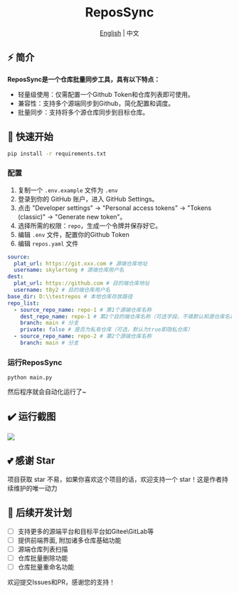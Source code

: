 <div align="center">
  <h1>ReposSync</h1>
  <span><a href="./README.md">English</a> | 中文</span>
</div>

## ⚡ 简介

**ReposSync是一个仓库批量同步工具，具有以下特点：**

- 轻量级使用：仅需配置一个Github Token和仓库列表即可使用。
- 兼容性：支持多个源端同步到Github，简化配置和调度。
- 批量同步：支持将多个源仓库同步到目标仓库。

## 🚀 快速开始

```sh
pip install -r requirements.txt
```

### 配置

1. 复制一个 `.env.example` 文件为 `.env`
2. 登录到你的 GitHub 账户，进入 GitHub Settings。
3. 点击 "Developer settings" -> "Personal access tokens" -> "Tokens (classic)" -> "Generate new token"。
4. 选择所需的权限：`repo`，生成一个令牌并保存好它。
5. 编辑 `.env` 文件，配置你的Github Token
6. 编辑 `repos.yaml` 文件

```yaml
source:
  plat_url: https://git.xxx.com # 源端仓库地址
  username: skylertong # 源端仓库用户名
dest:
  plat_url: https://github.com # 目的端仓库地址
  username: t8y2 # 目的端仓库用户名
base_dir: D:\\testrepos # 本地仓库存放路径
repo_list:
  - source_repo_name: repo-1 # 第1个源端仓库名称
    dest_repo_name: repo-1 # 第2个目的端仓库名称（可选字段，不填默认和源仓库名称一致）
    branch: main # 分支
    private: false # 是否为私有仓库（可选，默认为true即隐私仓库）
  - source_repo_name: repo-2 # 第2个源端仓库名称
    branch: main # 分支
```

### 运行ReposSync

```shell
python main.py
```
然后程序就会自动化运行了~

## ✔️ 运行截图

[![](https://pic.imgdb.cn/item/67001ec4d29ded1a8c33b237.png)](https://pic.imgdb.cn/item/67001ec4d29ded1a8c33b237.png)


## 💕 感谢 Star

项目获取 star 不易，如果你喜欢这个项目的话，欢迎支持一个 star！这是作者持续维护的唯一动力

## 🔨 后续开发计划
- [ ] 支持更多的源端平台和目标平台如Gitee\GitLab等
- [ ] 提供前端界面, 附加诸多仓库基础功能
- [ ] 源端仓库列表扫描
- [ ] 仓库批量删除功能
- [ ] 仓库批量重命名功能 

欢迎提交Issues和PR，感谢您的支持！
